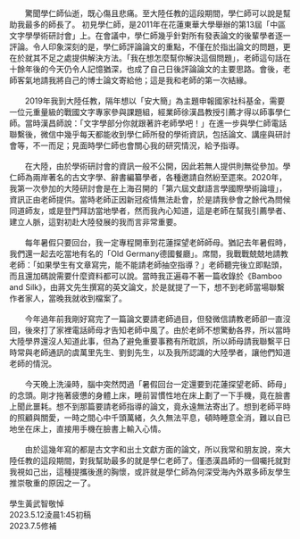<!--疲臥床中驚坐起——悼許師學仁--!>

　　驚聞學仁師仙逝，既心傷且悲痛。至大陸任教的這段期間，學仁師可以說是幫助我最多的師長了。
初見學仁師，是2011年在花蓮東華大學舉辦的第13屆「中區文字學學術研討會」上。在會議中，學仁師幾乎針對所有發表論文的後輩學者逐一評論。令人印象深刻的是，學仁師評論論文的重點，不僅在於指出論文的問題，更在於就其不足之處提供解決方法。「我在想怎麼幫你解決這個問題」，老師這句話在十餘年後的今天仍令人記憶猶深，也成了自己日後評論論文的主要思路。會後，老師客氣地請我將自己的博士論文寄給他；這是我和老師的第一次結緣。<br><br>

　　2019年我到大陸任教，隔年想以「安大簡」為主題申報國家社科基金，需要一位元重量級的戰國文字專家參與課題組，經業師徐漢昌教授引薦才得以師事學仁師。當時漢昌師說：「文字學部分你就跟著許老師學吧！」在進一步與學仁師電話聯繫後，微信中幾乎每天都能收到學仁師所發的學術資訊，包括論文、講座與研討會等，不一而足；見面時學仁師也會關心我的研究情況，給予指導。<br><br>
  
　　在大陸，由於學術研討會的資訊一般不公開，因此若無人提供則無從參加。學仁師為兩岸著名的古文字學、辭書編纂學者，各種邀請自然紛至遝來。2020年，我第一次參加的大陸研討會是在上海召開的「第六屆文獻語言學國際學術論壇」，資訊正由老師提供。當時老師正因新冠疫情無法赴會，於是請我參會之餘代為問候同道師友，或是登門拜訪當地學者，然而我內心知道，這是老師在幫我引薦學者、建立人脈，這對初赴大陸發展的我而言非常重要。<br><br>
  
　　每年暑假只要回台，我一定專程開車到花蓮探望老師師母。猶記去年暑假時，我們還一起去吃當地有名的「Old Germany德國餐廳」。席間，我戰戰兢兢地請教老師：「如果學生有文章寫完，能不能請老師抽空指導？」老師聽完後立即點頭，而且還加碼說需要什麼資料都可以說。當時我正遍尋不著一篇收錄於《Bamboo and Silk》，由蔣文先生撰寫的英文論文，於是就提了一下，想不到老師當場聯繫作者家人，當晚我就收到檔案了。<br><br>
  
　　今年過年前我剛好寫完了一篇論文要請老師過目，但發微信請教老師卻一直沒回，後來打了家裡電話師母才告知老師中風了。由於老師不想驚動各界，所以當時大陸學界還沒人知道此事，但為了避免重要事務有所耽誤，所以師母請我聯繫平日時常與老師通訊的虞萬里先生、劉釗先生，以及我所認識的大陸學者，讓他們知道老師的情況。<br><br>
  
　　今天晚上洗澡時，腦中突然閃過「暑假回台一定還要到花蓮探望老師、師母」的念頭。剛才拖著疲憊的身體上床，睡前習慣性地在床上劃了一下手機，竟在臉書上聞此噩耗。想不到那篇要請老師指導的論文，竟永遠無法寄出了。想到老師平時的照顧與關愛，一時之間心中千頭萬緒，久久無法平息，頓時睡意全消，難以自已地坐在床上，直接用手機在臉書上輸入心情。<br><br>
  
　　由於這幾年寫的都是古文字和出土文獻方面的論文，所以我常和朋友說，來大陸任教的這段期間，對我幫助最多的就是學仁老師了。僅憑漢昌師的一個囑托就對我視如己出，這種提攜後進的胸懷，或許就是學仁師為何深受海內外眾多師友學生推崇敬重的原因之一了。<br><br>

學生黃武智敬悼<br>
2023.5.12淩晨1:45初稿<br>
2023.7.5修補
